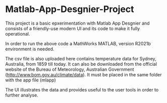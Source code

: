# Matlab-App-Desgnier-Project

This project is a basic epxerimentation with Matlab App Desgnier and consists of a friendly-use modern UI and its code to make it fully operational.

In order to run the above code a MathWorks MATLAB, version R2021b environment is needed.

The csv file is also uploaded here contains temperature data for Sydney, Australia, from 1859 till today. It can also be downloaded from the official website of the Bureau of Meteorology, Australian Government (http://www.bom.gov.au/climate/data). It must be placed in the same folder with the app file (mlapp) 

The UI illustrates the data and provides useful to the user tools in order to further analyse.
